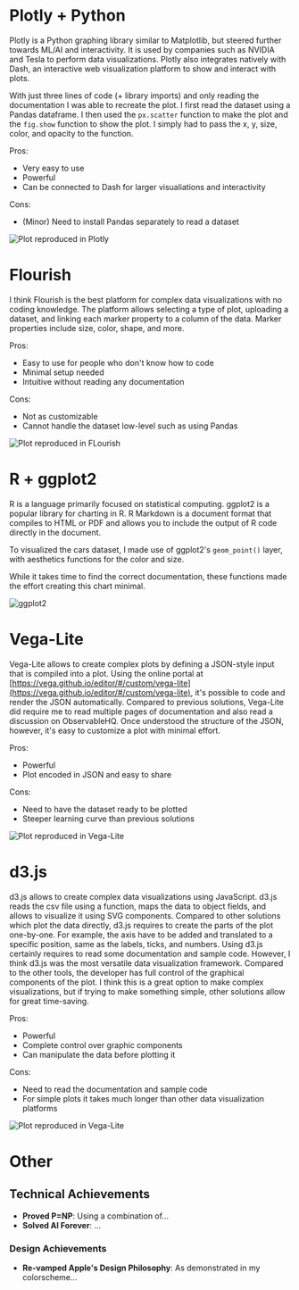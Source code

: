 

# Plotly + Python

Plotly is a Python graphing library similar to Matplotlib, but steered further towards ML/AI and interactivity. It is used by companies such as NVIDIA and Tesla to perform data visualizations. Plotly also integrates natively with Dash, an interactive web visualization platform to show and interact with plots.

With just three lines of code (+ library imports) and only reading the documentation I was able to recreate the plot. I first read the dataset using a Pandas dataframe. I then used the `px.scatter` function to make the plot and the `fig.show` function to show the plot. I simply had to pass the x, y, size, color, and opacity to the function.

Pros:
- Very easy to use
- Powerful
- Can be connected to Dash for larger visualiations and interactivity

Cons:
- (Minor) Need to install Pandas separately to read a dataset

![Plot reproduced in Plotly](plotly%20+%20python/plot.png)

# Flourish

I think Flourish is the best platform for complex data visualizations with no coding knowledge. The platform allows selecting a type of plot, uploading a dataset, and linking each marker property to a column of the data. Marker properties include size, color, shape, and more.

Pros:
- Easy to use for people who don't know how to code
- Minimal setup needed
- Intuitive without reading any documentation

Cons:
- Not as customizable
- Cannot handle the dataset low-level such as using Pandas

![Plot reproduced in FLourish](Flourish/a2-DataVis-5Ways@2x.png)

# R + ggplot2

R is a language primarily focused on statistical computing.
ggplot2 is a popular library for charting in R.
R Markdown is a document format that compiles to HTML or PDF and allows you to include the output of R code directly in the document.

To visualized the cars dataset, I made use of ggplot2's `geom_point()` layer, with aesthetics functions for the color and size.

While it takes time to find the correct documentation, these functions made the effort creating this chart minimal.

![ggplot2](img/ggplot2.png)

# Vega-Lite
Vega-Lite allows to create complex plots by defining a JSON-style input that is compiled into a plot. Using the online portal at [https://vega.github.io/editor/#/custom/vega-lite](https://vega.github.io/editor/#/custom/vega-lite), it's possible to code and render the JSON automatically. Compared to previous solutions, Vega-Lite did require me to read multiple pages of documentation and also read a discussion on ObservableHQ. Once understood the structure of the JSON, however, it's easy to customize a plot with minimal effort.

Pros:
- Powerful
- Plot encoded in JSON and easy to share

Cons:
- Need to have the dataset ready to be plotted
- Steeper learning curve than previous solutions

![Plot reproduced in Vega-Lite](Vega-Lite/visualization.png)

# d3.js
d3.js allows to create complex data visualizations using JavaScript. d3.js reads the csv file using a function, maps the data to object fields, and allows to visualize it using SVG components. Compared to other solutions which plot the data directly, d3.js requires to create the parts of the plot one-by-one. For example, the axis have to be added and translated to a specific position, same as the labels, ticks, and numbers. Using d3.js certainly requires to read some documentation and sample code. However, I think d3.js was the most versatile data visualization framework. Compared to the other tools, the developer has full control of the graphical components of the plot. I think this is a great option to make complex visualizations, but if trying to make something simple, other solutions allow for great time-saving.

Pros:
- Powerful
- Complete control over graphic components
- Can manipulate the data before plotting it

Cons:
- Need to read the documentation and sample code
- For simple plots it takes much longer than other data visualization platforms

![Plot reproduced in Vega-Lite](d3/d3js.png)

# Other
## Technical Achievements
- **Proved P=NP**: Using a combination of...
- **Solved AI Forever**: ...

### Design Achievements
- **Re-vamped Apple's Design Philosophy**: As demonstrated in my colorscheme...